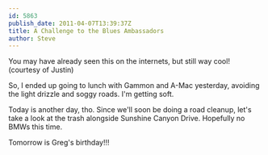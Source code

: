 ```yaml
---
id: 5863
publish_date: 2011-04-07T13:39:37Z
title: A Challenge to the Blues Ambassadors
author: Steve
---
```

You may have already seen this on the internets, but still way cool! (courtesy of Justin)

So, I ended up going to lunch with Gammon and A-Mac yesterday, avoiding the light drizzle and soggy roads. I'm getting soft.

Today is another day, tho. Since we'll soon be doing a road cleanup, let's take a look at the trash alongside Sunshine Canyon Drive. Hopefully no BMWs this time.

Tomorrow is Greg's birthday!!!